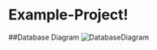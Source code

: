 # Example-Project!
##Database Diagram
![DatabaseDiagram](https://github.com/cevherbakan/Example-Project/assets/53389814/2fe4f7a0-eed8-4ba6-8310-e6ab00d03b45)
